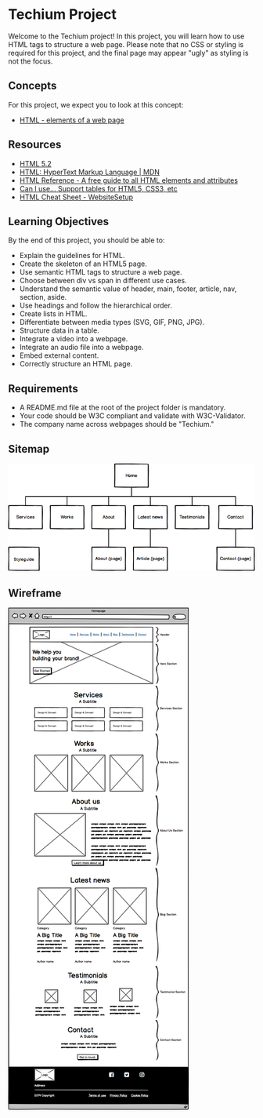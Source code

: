 # Techium Project

Welcome to the Techium project! In this project, you will learn how to use HTML tags to structure a web page. Please note that no CSS or styling is required for this project, and the final page may appear "ugly" as styling is not the focus.

## Concepts

For this project, we expect you to look at this concept:

- [HTML - elements of a web page](https://intranet.hbtn.io/concepts/870)

## Resources

- [HTML 5.2](https://www.w3.org/TR/html52/)
- [HTML: HyperText Markup Language | MDN](https://developer.mozilla.org/en-US/docs/Web/HTML)
- [HTML Reference - A free guide to all HTML elements and attributes](https://htmlreference.io/)
- [Can I use… Support tables for HTML5, CSS3, etc](https://caniuse.com/)
- [HTML Cheat Sheet - WebsiteSetup](https://websitesetup.org/html5-cheat-sheet/)

## Learning Objectives

By the end of this project, you should be able to:

- Explain the guidelines for HTML.
- Create the skeleton of an HTML5 page.
- Use semantic HTML tags to structure a web page.
- Choose between div vs span in different use cases.
- Understand the semantic value of header, main, footer, article, nav, section, aside.
- Use headings and follow the hierarchical order.
- Create lists in HTML.
- Differentiate between media types (SVG, GIF, PNG, JPG).
- Structure data in a table.
- Integrate a video into a webpage.
- Integrate an audio file into a webpage.
- Embed external content.
- Correctly structure an HTML page.

## Requirements

- A README.md file at the root of the project folder is mandatory.
- Your code should be W3C compliant and validate with W3C-Validator.
- The company name across webpages should be "Techium."

## Sitemap

![Techium sitemap](./img_for_readme/Sitemap_project.png)

## Wireframe

![Techium sitemap](./img_for_readme/Wireframe_Techium_project.png)
